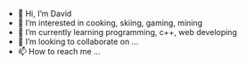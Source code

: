 - 👋 Hi, I’m David
- 👀 I’m interested in cooking, skiing, gaming, mining
- 🌱 I’m currently learning programming, c++, web developing
- 💞️ I’m looking to collaborate on ...
- 📫 How to reach me ...

<!---
showtimez/showtimez is a ✨ special ✨ repository because its `README.md` (this file) appears on your GitHub profile.
You can click the Preview link to take a look at your changes.
--->

